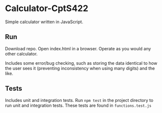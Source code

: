# Calculator-CptS422
Simple calculator written in JavaScript. 

## Run
Download repo. Open index.html in a browser. Operate as you would any other calculator.

Includes some error/bug checking, such as storing the data identical to how the user sees it (preventing inconsistency when using many digits) and the like.

## Tests
Includes unit and integration tests. Run ```npm test``` in the project directory to run unit and integration tests. These tests are found in ```functions.test.js```

